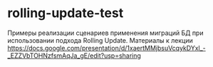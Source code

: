 # rolling-update-test
Примеры реализации сценариев применения миграций БД при использовании подхода Rolling Update.
Материалы к лекции https://docs.google.com/presentation/d/1xaertMMjbsuVcqykDYxl_-_EZZVbTOHNzfsmAqJa_gE/edit?usp=sharing

